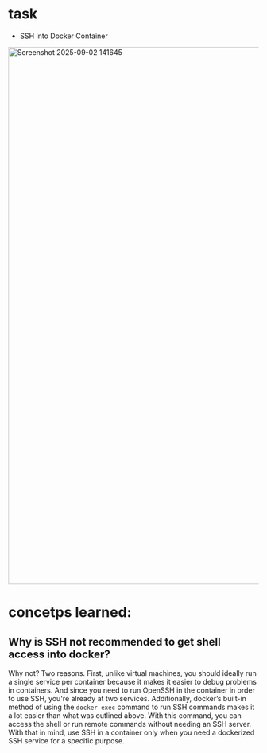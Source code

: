 # task
- SSH into Docker Container 
<img width="1920" height="1080" alt="Screenshot 2025-09-02 141645" src="https://github.com/user-attachments/assets/7ba6a333-f8ba-4080-add5-7748d55f45bb" />

# concetps learned:
## Why is SSH not recommended to get shell access into docker?
Why not? Two reasons. First, unlike virtual machines, you should ideally run a single service per container because it makes it easier to debug problems in containers. And since you need to run OpenSSH in the container in order to use SSH, you're already at two services. Additionally, docker’s built-in method of using the `docker exec` command to run SSH commands makes it a lot easier than what was outlined above. With this command, you can access the shell or run remote commands without needing an SSH server. With that in mind, use SSH in a container only when you need a dockerized SSH service for a specific purpose.


